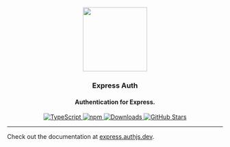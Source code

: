 <p align="center">
   <br/>
   <a href="https://authjs.dev" target="_blank"><img width="150px" src="https://authjs.dev/img/logo-sm.png" /></a>
   <h3 align="center">Express Auth</a></h3>
   <h4 align="center">Authentication for Express.</h4>
   <p align="center" style="align: center;">
      <a href="https://npm.im/next-auth">
        <img src="https://img.shields.io/badge/TypeScript-blue?style=flat-square" alt="TypeScript" />
      </a>
      <a href="https://npm.im/@auth/express">
        <img alt="npm" src="https://img.shields.io/npm/v/@auth/express?color=green&label=@auth/express&style=flat-square">
      </a>
      <a href="https://www.npmtrends.com/@auth/express">
        <img src="https://img.shields.io/npm/dm/@auth/express?label=%20downloads&style=flat-square" alt="Downloads" />
      </a>
      <a href="https://github.com/nextauthjs/next-auth/stargazers">
        <img src="https://img.shields.io/github/stars/nextauthjs/next-auth?style=flat-square" alt="GitHub Stars" />
      </a>
   </p>
</p>

---

Check out the documentation at [express.authjs.dev](https://express.authjs.dev).
